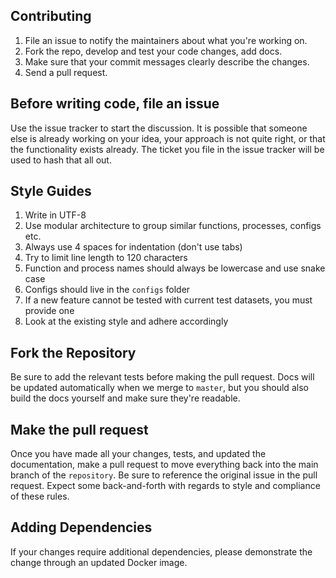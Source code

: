 Contributing
----------------------------------

1. File an issue to notify the maintainers about what you're working on.
2. Fork the repo, develop and test your code changes, add docs.
3. Make sure that your commit messages clearly describe the changes.
4. Send a pull request.

Before writing code, file an issue
----------------------------------

Use the issue tracker to start the discussion. It is possible that someone
else is already working on your idea, your approach is not quite right, or that
the functionality exists already. The ticket you file in the issue tracker will
be used to hash that all out.

Style Guides
-------------------
1. Write in UTF-8
2. Use modular architecture to group similar functions, processes, configs etc. 
3. Always use 4 spaces for indentation (don't use tabs)
4. Try to limit line length to 120 characters
5. Function and process names should always be lowercase and use snake case
6. Configs should live in the `configs` folder
7. If a new feature cannot be tested with current test datasets, you must provide one
8. Look at the existing style and adhere accordingly

Fork the Repository
-------------------

Be sure to add the relevant tests before making the pull request. Docs will be
updated automatically when we merge to `master`, but you should also build
the docs yourself and make sure they're readable.

Make the pull request
---------------------

Once you have made all your changes, tests, and updated the documentation,
make a pull request to move everything back into the main branch of the
`repository`. Be sure to reference the original issue in the pull request.
Expect some back-and-forth with regards to style and compliance of these
rules.

Adding Dependencies
---------------------

If your changes require additional dependencies, please demonstrate the change through an
updated Docker image.
